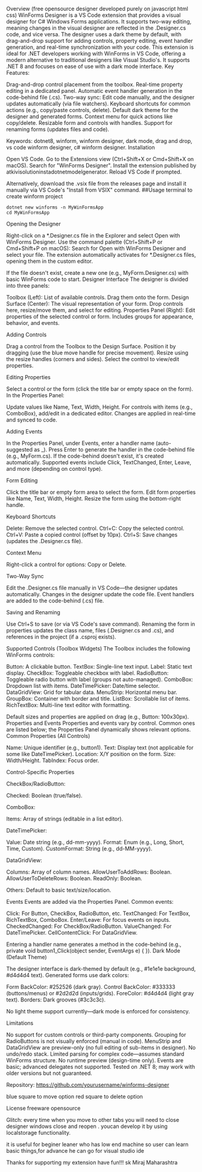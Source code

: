 Overview (free opensource designer developed purely on javascript html css)
WinForms Designer is a VS Code extension that provides a visual designer for C# Windows Forms applications. It supports two-way editing, meaning changes in the visual designer are reflected in the .Designer.cs code, and vice versa. The designer uses a dark theme by default, with drag-and-drop support for adding controls, property editing, event handler generation, and real-time synchronization with your code.
This extension is ideal for .NET developers working with WinForms in VS Code, offering a modern alternative to traditional designers like Visual Studio's. It supports .NET 8 and focuses on ease of use with a dark mode interface.
Key Features:

Drag-and-drop control placement from the toolbox.
Real-time property editing in a dedicated panel.
Automatic event handler generation in the code-behind file (.cs).
Two-way sync: Edit code manually, and the designer updates automatically (via file watchers).
Keyboard shortcuts for common actions (e.g., copy/paste controls, delete).
Default dark theme for the designer and generated forms.
Context menu for quick actions like copy/delete.
Resizable form and controls with handles.
Support for renaming forms (updates files and code).

Keywords: dotnet8, winform, winform designer, dark mode, drag and drop, vs code winform designer, c# winform designer.
Installation

Open VS Code.
Go to the Extensions view (Ctrl+Shift+X or Cmd+Shift+X on macOS).
Search for "WinForms Designer".
Install the extension published by atkivisolutioninstadotnetmodelgenerator.
Reload VS Code if prompted.

Alternatively, download the .vsix file from the releases page and install it manually via VS Code's "Install from VSIX" command.
##Usage
terminal to create winform project 

    dotnet new winforms -n MyWinFormsApp 
    cd MyWinFormsApp

Opening the Designer

Right-click on a *.Designer.cs file in the Explorer and select Open with WinForms Designer.
Use the command palette (Ctrl+Shift+P or Cmd+Shift+P on macOS): Search for Open with WinForms Designer and select your file.
The extension automatically activates for *.Designer.cs files, opening them in the custom editor.

If the file doesn't exist, create a new one (e.g., MyForm.Designer.cs) with basic WinForms code to start.
Designer Interface
The designer is divided into three panels:

Toolbox (Left): List of available controls. Drag them onto the form.
Design Surface (Center): The visual representation of your form. Drop controls here, resize/move them, and select for editing.
Properties Panel (Right): Edit properties of the selected control or form. Includes groups for appearance, behavior, and events.

Adding Controls

Drag a control from the Toolbox to the Design Surface.
Position it by dragging (use the blue move handle for precise movement).
Resize using the resize handles (corners and sides).
Select the control to view/edit properties.

Editing Properties

Select a control or the form (click the title bar or empty space on the form).
In the Properties Panel:

Update values like Name, Text, Width, Height.
For controls with items (e.g., ComboBox), add/edit in a dedicated editor.
Changes are applied in real-time and synced to code.



Adding Events

In the Properties Panel, under Events, enter a handler name (auto-suggested as <ControlName>_<EventName>).
Press Enter to generate the handler in the code-behind file (e.g., MyForm.cs).
If the code-behind doesn't exist, it's created automatically.
Supported events include Click, TextChanged, Enter, Leave, and more (depending on control type).

Form Editing

Click the title bar or empty form area to select the form.
Edit form properties like Name, Text, Width, Height.
Resize the form using the bottom-right handle.

Keyboard Shortcuts

Delete: Remove the selected control.
Ctrl+C: Copy the selected control.
Ctrl+V: Paste a copied control (offset by 10px).
Ctrl+S: Save changes (updates the .Designer.cs file).

Context Menu

Right-click a control for options: Copy or Delete.

Two-Way Sync

Edit the .Designer.cs file manually in VS Code—the designer updates automatically.
Changes in the designer update the code file.
Event handlers are added to the code-behind (.cs) file.

Saving and Renaming

Use Ctrl+S to save (or via VS Code's save command).
Renaming the form in properties updates the class name, files (.Designer.cs and .cs), and references in the project (if a .csproj exists).

Supported Controls (Toolbox Widgets)
The Toolbox includes the following WinForms controls:

Button: A clickable button.
TextBox: Single-line text input.
Label: Static text display.
CheckBox: Toggleable checkbox with label.
RadioButton: Toggleable radio button with label (groups not auto-managed).
ComboBox: Dropdown list with items.
DateTimePicker: Date/time selector.
DataGridView: Grid for tabular data.
MenuStrip: Horizontal menu bar.
GroupBox: Container with border and title.
ListBox: Scrollable list of items.
RichTextBox: Multi-line text editor with formatting.

Default sizes and properties are applied on drag (e.g., Button: 100x30px).
Properties and Events
Properties and events vary by control. Common ones are listed below; the Properties Panel dynamically shows relevant options.
Common Properties (All Controls)

Name: Unique identifier (e.g., button1).
Text: Display text (not applicable for some like DateTimePicker).
Location: X/Y position on the form.
Size: Width/Height.
TabIndex: Focus order.

Control-Specific Properties

CheckBox/RadioButton:

Checked: Boolean (true/false).


ComboBox:

Items: Array of strings (editable in a list editor).


DateTimePicker:

Value: Date string (e.g., dd-mm-yyyy).
Format: Enum (e.g., Long, Short, Time, Custom).
CustomFormat: String (e.g., dd-MM-yyyy).


DataGridView:

Columns: Array of column names.
AllowUserToAddRows: Boolean.
AllowUserToDeleteRows: Boolean.
ReadOnly: Boolean.


Others: Default to basic text/size/location.

Events
Events are added via the Properties Panel. Common events:

Click: For Button, CheckBox, RadioButton, etc.
TextChanged: For TextBox, RichTextBox, ComboBox.
Enter/Leave: For focus events on inputs.
CheckedChanged: For CheckBox/RadioButton.
ValueChanged: For DateTimePicker.
CellContentClick: For DataGridView.

Entering a handler name generates a method in the code-behind (e.g., private void button1_Click(object sender, EventArgs e) { }).
Dark Mode (Default Theme)

The designer interface is dark-themed by default (e.g., #1e1e1e background, #d4d4d4 text).
Generated forms use dark colors:

Form BackColor: #252526 (dark gray).
Control BackColor: #333333 (buttons/menus) or #2d2d2d (inputs/grids).
ForeColor: #d4d4d4 (light gray text).
Borders: Dark grooves (#3c3c3c).


No light theme support currently—dark mode is enforced for consistency.

Limitations

No support for custom controls or third-party components.
Grouping for RadioButtons is not visually enforced (manual in code).
MenuStrip and DataGridView are preview-only (no full editing of sub-items in designer).
No undo/redo stack.
Limited parsing for complex code—assumes standard WinForms structure.
No runtime preview (design-time only).
Events are basic; advanced delegates not supported.
Tested on .NET 8; may work with older versions but not guaranteed.



Repository: https://github.com/yourusername/winforms-designer 


blue square to move option
red square to delete option 

License
freeware opensource 

Glitch:
every time when you move to other tabs you will need to close designer windows close and reopen .
youcan develop it by using localstorage functionality.

it is useful for beginer leaner who has low end machine so user can learn basic things,for advance he can go for visual studio ide

Thanks for supporting my extension have fun!!! sk Miraj Maharashtra 